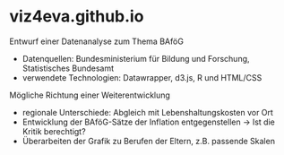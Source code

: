# viz4eva.github.io

Entwurf einer Datenanalyse zum Thema BAföG

- Datenquellen: Bundesministerium für Bildung und Forschung, Statistisches Bundesamt
- verwendete Technologien: Datawrapper, d3.js, R und HTML/CSS


Mögliche Richtung einer Weiterentwicklung
- regionale Unterschiede: Abgleich mit Lebenshaltungskosten vor Ort
- Entwicklung der BAföG-Sätze der Inflation entgegenstellen -> Ist die Kritik berechtigt?
- Überarbeiten der Grafik zu Berufen der Eltern, z.B. passende Skalen

